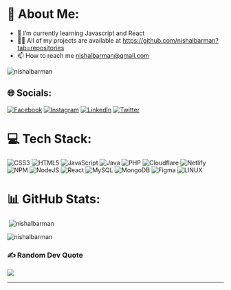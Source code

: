 # 💫 About Me:
- 🌱 I’m currently learning Javascript and React
- 👨‍💻 All of my projects are available at https://github.com/nishalbarman?tab=repositories
- 📫 How to reach me nishalbarman@gmail.com

<p align="left"> <img src="https://komarev.com/ghpvc/?username=nishalbarman&label=Profile%20views&color=0e75b6&style=flat" alt="nishalbarman" /> </p>

## 🌐 Socials:
[![Facebook](https://img.shields.io/badge/Facebook-%231877F2.svg?logo=Facebook&logoColor=white)](https://facebook.com/nishal.barman.35) [![Instagram](https://img.shields.io/badge/Instagram-%23E4405F.svg?logo=Instagram&logoColor=white)](https://instagram.com/nishalbarman) [![LinkedIn](https://img.shields.io/badge/LinkedIn-%230077B5.svg?logo=linkedin&logoColor=white)](https://linkedin.com/in/nishalbarman) [![Twitter](https://img.shields.io/badge/Twitter-%231DA1F2.svg?logo=Twitter&logoColor=white)](https://twitter.com/nishalbarman) 

# 💻 Tech Stack:
![CSS3](https://img.shields.io/badge/css3-%231572B6.svg?style=for-the-badge&logo=css3&logoColor=white) ![HTML5](https://img.shields.io/badge/html5-%23E34F26.svg?style=for-the-badge&logo=html5&logoColor=white) ![JavaScript](https://img.shields.io/badge/javascript-%23323330.svg?style=for-the-badge&logo=javascript&logoColor=%23F7DF1E) ![Java](https://img.shields.io/badge/java-%23ED8B00.svg?style=for-the-badge&logo=java&logoColor=white) ![PHP](https://img.shields.io/badge/php-%23777BB4.svg?style=for-the-badge&logo=php&logoColor=white) ![Cloudflare](https://img.shields.io/badge/Cloudflare-F38020?style=for-the-badge&logo=Cloudflare&logoColor=white) ![Netlify](https://img.shields.io/badge/netlify-%23000000.svg?style=for-the-badge&logo=netlify&logoColor=#00C7B7) ![NPM](https://img.shields.io/badge/NPM-%23000000.svg?style=for-the-badge&logo=npm&logoColor=white) ![NodeJS](https://img.shields.io/badge/node.js-6DA55F?style=for-the-badge&logo=node.js&logoColor=white) ![React](https://img.shields.io/badge/react-%2320232a.svg?style=for-the-badge&logo=react&logoColor=%2361DAFB) ![MySQL](https://img.shields.io/badge/mysql-%2300f.svg?style=for-the-badge&logo=mysql&logoColor=white) ![MongoDB](https://img.shields.io/badge/MongoDB-%234ea94b.svg?style=for-the-badge&logo=mongodb&logoColor=white) 	![Figma](https://img.shields.io/badge/figma-%23F24E1E.svg?style=for-the-badge&logo=figma&logoColor=white) ![LINUX](https://img.shields.io/badge/Linux-FCC624?style=for-the-badge&logo=linux&logoColor=black)
# 📊 GitHub Stats:
<p>&nbsp;<img align="center" src="https://github-readme-stats.vercel.app/api?username=nishalbarman&show_icons=true&locale=en" alt="nishalbarman" /></p>
<p><img align="center" src="https://github-readme-streak-stats.herokuapp.com/?user=nishalbarman&" alt="nishalbarman" /></p>

### ✍️ Random Dev Quote
![](https://quotes-github-readme.vercel.app/api?type=horizontal&theme=radical)

---


